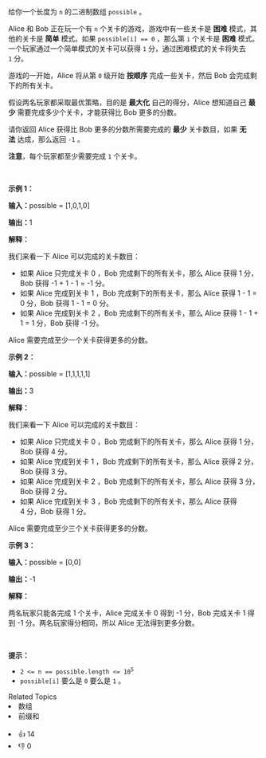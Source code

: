 <p>给你一个长度为 <code>n</code>&nbsp;的二进制数组&nbsp;<code>possible</code>&nbsp;。</p>

<p>Alice 和 Bob 正在玩一个有 <code>n</code> 个关卡的游戏，游戏中有一些关卡是 <strong>困难</strong>&nbsp;模式，其他的关卡是 <strong>简单</strong>&nbsp;模式。如果&nbsp;<code>possible[i] == 0</code>&nbsp;，那么第&nbsp;<code>i</code> 个关卡是 <strong>困难</strong>&nbsp;模式。一个玩家通过一个简单模式的关卡可以获得 <code>1</code>&nbsp;分，通过困难模式的关卡将失去 <code>1</code>&nbsp;分。</p>

<p>游戏的一开始，Alice 将从第 <code>0</code>&nbsp;级开始 <strong>按顺序</strong> 完成一些关卡，然后 Bob 会完成剩下的所有关卡。</p>

<p>假设两名玩家都采取最优策略，目的是&nbsp;<strong>最大化</strong>&nbsp;自己的得分，Alice 想知道自己&nbsp;<strong>最少</strong> 需要完成多少个关卡，才能获得比 Bob 更多的分数。</p>

<p>请你返回 Alice 获得比 Bob 更多的分数所需要完成的 <strong>最少</strong> 关卡数目，如果 <strong>无法</strong>&nbsp;达成，那么返回 <code>-1</code>&nbsp;。</p>

<p><strong>注意</strong>，每个玩家都至少需要完成&nbsp;<code>1</code> 个关卡。</p>

<p>&nbsp;</p>

<p><strong class="example">示例 1：</strong></p>

<div class="example-block"> 
 <p><span class="example-io"><b>输入：</b>possible = [1,0,1,0]</span></p> 
</div>

<p><span class="example-io"><b>输出：</b>1</span></p>

<p><strong>解释：</strong></p>

<p>我们来看一下 Alice 可以完成的关卡数目：</p>

<ul> 
 <li>如果 Alice 只完成关卡 0 ，Bob 完成剩下的所有关卡，那么 Alice 获得 1 分，Bob 获得 -1 + 1 - 1 = -1 分。</li> 
 <li>如果 Alice 完成到关卡 1 ，Bob 完成剩下的所有关卡，那么 Alice 获得&nbsp;1 - 1 = 0 分，Bob 获得 1 - 1 = 0 分。</li> 
 <li>如果 Alice 完成到关卡 2 ，Bob 完成剩下的所有关卡，那么 Alice 获得&nbsp;1 - 1 + 1 = 1 分，Bob 获得 -1 分。</li> 
</ul>

<p>Alice 需要完成至少一个关卡获得更多的分数。</p>

<p><strong class="example">示例 2：</strong></p>

<div class="example-block"> 
 <p><span class="example-io"><b>输入：</b>possible = [1,1,1,1,1]</span></p> 
</div>

<p><span class="example-io"><b>输出：</b>3</span></p>

<p><strong>解释：</strong></p>

<p>我们来看一下 Alice 可以完成的关卡数目：</p>

<ul> 
 <li>如果 Alice 只完成关卡 0 ，Bob 完成剩下的所有关卡，那么 Alice 获得 1 分，Bob 获得 4 分。</li> 
 <li>如果 Alice 完成到关卡 1 ，Bob 完成剩下的所有关卡，那么 Alice 获得&nbsp;2 分，Bob 获得 3 分。</li> 
 <li>如果 Alice 完成到关卡 2 ，Bob 完成剩下的所有关卡，那么 Alice 获得&nbsp;3 分，Bob 获得 2&nbsp;分。</li> 
 <li>如果 Alice 完成到关卡 3&nbsp;，Bob 完成剩下的所有关卡，那么 Alice 获得 4&nbsp;分，Bob 获得 1&nbsp;分。</li> 
</ul>

<p>Alice 需要完成至少三个关卡获得更多的分数。</p>

<p><strong class="example">示例 3：</strong></p>

<div class="example-block"> 
 <p><span class="example-io"><b>输入：</b>possible = [0,0]</span></p> 
</div>

<p><span class="example-io"><b>输出：</b>-1</span></p>

<p><strong>解释：</strong></p>

<p>两名玩家只能各完成 1 个关卡，Alice 完成关卡 0 得到 -1 分，Bob 完成关卡 1 得到 -1 分。两名玩家得分相同，所以 Alice 无法得到更多分数。</p>

<p>&nbsp;</p>

<p><strong>提示：</strong></p>

<ul> 
 <li><code>2 &lt;= n == possible.length &lt;= 10<sup>5</sup></code></li> 
 <li><code>possible[i]</code>&nbsp;要么是&nbsp;<code>0</code>&nbsp;要么是&nbsp;<code>1</code> 。</li> 
</ul>

<div><div>Related Topics</div><div><li>数组</li><li>前缀和</li></div></div><br><div><li>👍 14</li><li>👎 0</li></div>